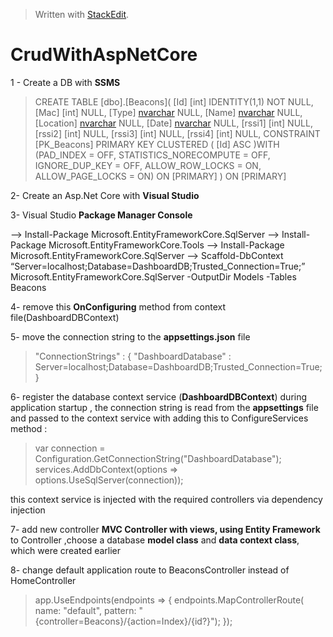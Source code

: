 
> Written with [StackEdit](https://stackedit.io/).
# **CrudWithAspNetCore**

1 -  Create a DB with **SSMS**
>CREATE TABLE [dbo].[Beacons](
	[Id] [int] IDENTITY(1,1) NOT NULL,
	[Mac] [int] NULL,
	[Type] [nvarchar](100) NULL,
	[Name] [nvarchar](100) NULL,
	[Location] [nvarchar](100) NULL,
	[Date] [nvarchar](100) NULL,
	[rssi1] [int] NULL,
	[rssi2] [int] NULL,
	[rssi3] [int] NULL,
	[rssi4] [int] NULL,
 CONSTRAINT [PK_Beacons] PRIMARY KEY CLUSTERED 
(
	[Id] ASC
)WITH (PAD_INDEX = OFF, STATISTICS_NORECOMPUTE = OFF, IGNORE_DUP_KEY = OFF, ALLOW_ROW_LOCKS = ON, ALLOW_PAGE_LOCKS = ON) ON [PRIMARY]
) ON [PRIMARY]

2- Create an Asp.Net Core with **Visual Studio**

3- Visual Studio **Package Manager Console**

--> Install-Package Microsoft.EntityFrameworkCore.SqlServer
--> Install-Package Microsoft.EntityFrameworkCore.Tools
--> Install-Package Microsoft.EntityFrameworkCore.SqlServer
--> Scaffold-DbContext “Server=localhost;Database=DashboardDB;Trusted_Connection=True;” Microsoft.EntityFrameworkCore.SqlServer -OutputDir Models -Tables Beacons

4- remove this **OnConfiguring** method from context file(DashboardDBContext)

5- move the connection string to the **appsettings.json** file
>"ConnectionStrings" : {
"DashboardDatabase" : Server=localhost;Database=DashboardDB;Trusted_Connection=True;
}

6- register the database context service (**DashboardDBContext**) during application startup , the connection string is read from the **appsettings** file and passed to the context service with adding this to ConfigureServices method :
>var connection = Configuration.GetConnectionString("DashboardDatabase");
            services.AddDbContext<DashboardDBContext>(options => options.UseSqlServer(connection));
            
this context service is injected with the required controllers via dependency injection
            
7- add new controller **MVC Controller with views, using Entity Framework** to Controller ,choose a database **model class** and **data context class**, which were created earlier

8- change default application route to BeaconsController instead of HomeController 
> app.UseEndpoints(endpoints =>
            {
                endpoints.MapControllerRoute(
                    name: "default",
                    pattern: "{controller=Beacons}/{action=Index}/{id?}");
            });

